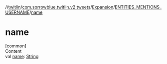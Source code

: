 //[twitlin](../../../index.md)/[com.sorrowblue.twitlin.v2.tweets](../../index.md)/[Expansion](../index.md)/[ENTITIES_MENTIONS_USERNAME](index.md)/[name](name.md)



# name  
[common]  
Content  
val [name](name.md): [String](https://kotlinlang.org/api/latest/jvm/stdlib/kotlin/-string/index.html)  



